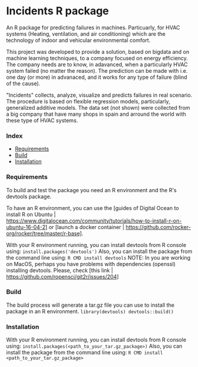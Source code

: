 
# Incidents R package
An R package for predicting failures in machines. Particuarly, for HVAC systems (Heating, ventilation, and air conditioning) which are the technology of indoor and vehicular environmental comfort. 

This project was developed to provide a solution, based on bigdata and on machine learning techniques, to a company focused on energy efficiency. The company needs are to know, in adavanced, when a particularly HVAC system failed (no matter the reason). The prediction can be made with i.e. one day (or more) in advanaced, and it works for any type of failure (blind of the cause). 

"Incidents" collects, analyze, visualize and predicts failures in real scenario. The procedure is based on flexible regression models, particularly, generalized additive models. The data set (not shown) were collected from a big company that have many shops in spain and arround the world with these type of HVAC systems. 


### Index
* [Requirements](README.md#requirements)
* [Build](README.md#build)
* [Installation](README.md#installation)

### Requirements
To build and test the package you need an R environment and the R's devtools package.

To have an R environment, you can use the [guides of Digital Ocean to install R on Ubuntu | https://www.digitalocean.com/community/tutorials/how-to-install-r-on-ubuntu-16-04-2] or [launch a docker container | https://github.com/rocker-org/rocker/tree/master/r-base].

With your R environment running, you can install devtools from R console using:
``
install.packages('devtools')
``
Also, you can install the package from the command line using:
``
R CMD install devtools
``
NOTE: In you are working on MacOS, perhaps you have problems with dependencies (openssl) installing devtools. Please, check [this link | https://github.com/ropensci/git2r/issues/204]

### Build
The build process will generate a tar.gz file you can use to install the package in an R environment.
``
library(devtools)
devtools::build()
``

### Installation
With your R environment running, you can install devtools from R console using:
``
install.packages(<path_to_your_tar.gz_package>)
``
Also, you can install the package from the command line using:
``
R CMD install <path_to_your_tar.gz_package>
``

